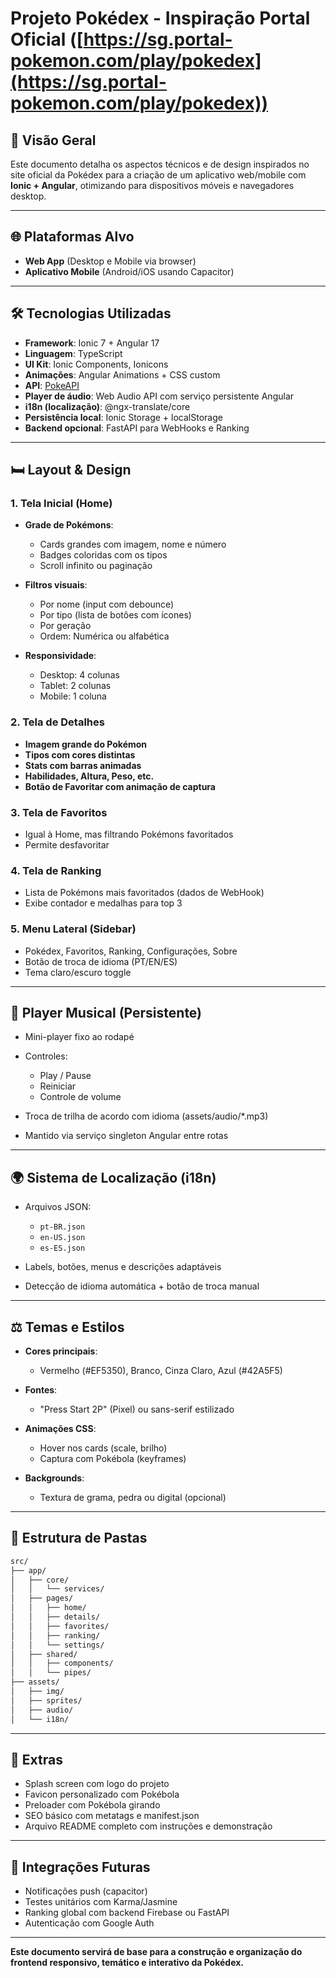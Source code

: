 # Projeto Pokédex - Inspiração Portal Oficial ([https://sg.portal-pokemon.com/play/pokedex](https://sg.portal-pokemon.com/play/pokedex))

## 📄 Visão Geral

Este documento detalha os aspectos técnicos e de design inspirados no site oficial da Pokédex para a criação de um aplicativo web/mobile com **Ionic + Angular**, otimizando para dispositivos móveis e navegadores desktop.

---

## 🌐 Plataformas Alvo

* **Web App** (Desktop e Mobile via browser)
* **Aplicativo Mobile** (Android/iOS usando Capacitor)

---

## 🛠️ Tecnologias Utilizadas

* **Framework**: Ionic 7 + Angular 17
* **Linguagem**: TypeScript
* **UI Kit**: Ionic Components, Ionicons
* **Animações**: Angular Animations + CSS custom
* **API**: [PokeAPI](https://pokeapi.co/)
* **Player de áudio**: Web Audio API com serviço persistente Angular
* **i18n (localização)**: @ngx-translate/core
* **Persistência local**: Ionic Storage + localStorage
* **Backend opcional**: FastAPI para WebHooks e Ranking

---

## 🛏️ Layout & Design

### 1. Tela Inicial (Home)

* **Grade de Pokémons**:

  * Cards grandes com imagem, nome e número
  * Badges coloridas com os tipos
  * Scroll infinito ou paginação
* **Filtros visuais**:

  * Por nome (input com debounce)
  * Por tipo (lista de botões com ícones)
  * Por geração
  * Ordem: Numérica ou alfabética
* **Responsividade**:

  * Desktop: 4 colunas
  * Tablet: 2 colunas
  * Mobile: 1 coluna

### 2. Tela de Detalhes

* **Imagem grande do Pokémon**
* **Tipos com cores distintas**
* **Stats com barras animadas**
* **Habilidades, Altura, Peso, etc.**
* **Botão de Favoritar com animação de captura**

### 3. Tela de Favoritos

* Igual à Home, mas filtrando Pokémons favoritados
* Permite desfavoritar

### 4. Tela de Ranking

* Lista de Pokémons mais favoritados (dados de WebHook)
* Exibe contador e medalhas para top 3

### 5. Menu Lateral (Sidebar)

* Pokédex, Favoritos, Ranking, Configurações, Sobre
* Botão de troca de idioma (PT/EN/ES)
* Tema claro/escuro toggle

---

## 🎵 Player Musical (Persistente)

* Mini-player fixo ao rodapé
* Controles:

  * Play / Pause
  * Reiniciar
  * Controle de volume
* Troca de trilha de acordo com idioma (assets/audio/\*.mp3)
* Mantido via serviço singleton Angular entre rotas

---

## 🌍 Sistema de Localização (i18n)

* Arquivos JSON:

  * `pt-BR.json`
  * `en-US.json`
  * `es-ES.json`
* Labels, botões, menus e descrições adaptáveis
* Detecção de idioma automática + botão de troca manual

---

## ⚖️ Temas e Estilos

* **Cores principais**:

  * Vermelho (#EF5350), Branco, Cinza Claro, Azul (#42A5F5)
* **Fontes**:

  * "Press Start 2P" (Pixel) ou sans-serif estilizado
* **Animações CSS**:

  * Hover nos cards (scale, brilho)
  * Captura com Pokébola (keyframes)
* **Backgrounds**:

  * Textura de grama, pedra ou digital (opcional)

---

## 📁 Estrutura de Pastas

```bash
src/
├── app/
│   ├── core/
│   │   └── services/
│   ├── pages/
│   │   ├── home/
│   │   ├── details/
│   │   ├── favorites/
│   │   ├── ranking/
│   │   └── settings/
│   ├── shared/
│   │   ├── components/
│   │   └── pipes/
├── assets/
│   ├── img/
│   ├── sprites/
│   ├── audio/
│   └── i18n/
```

---

## 🎡 Extras

* Splash screen com logo do projeto
* Favicon personalizado com Pokébola
* Preloader com Pokébola girando
* SEO básico com metatags e manifest.json
* Arquivo README completo com instruções e demonstração

---

## 🔹 Integrações Futuras

* Notificações push (capacitor)
* Testes unitários com Karma/Jasmine
* Ranking global com backend Firebase ou FastAPI
* Autenticação com Google Auth

---

**Este documento servirá de base para a construção e organização do frontend responsivo, temático e interativo da Pokédex.**

